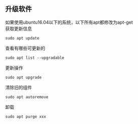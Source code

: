 ## 升级软件
如果使用ubuntu16.04以下的系统，以下所有apt都修改为apt-get  
获取更新信息

	sudo apt update

查看有哪些可更新的

	sudo apt list --upgradable
	
更新操作

	sudo apt upgrade

清除旧的组件

	sudo apt autoremove
	
卸载

	sudo apt purge xxx